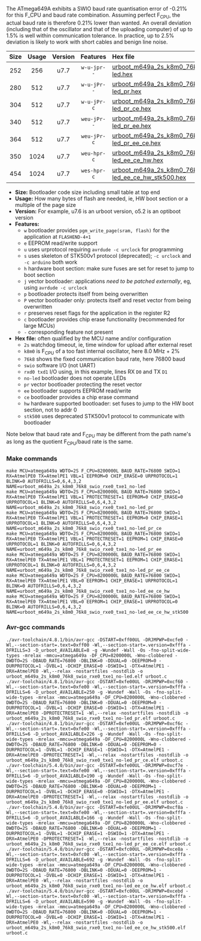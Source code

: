The ATmega649A exhibits a SWIO baud rate quantisation error of -0.21% for this F_CPU and baud rate combination. Assuming perfect F<sub>CPU</sub>, the actual baud rate is therefore 0.21% lower than wanted. An overall deviation (including that of the oscillator and that of the uploading computer) of up to 1.5% is well within communication tolerance. In practice, up to 2.5% deviation is likely to work with short cables and benign line noise.

|Size|Usage|Version|Features|Hex file|
|:-:|:-:|:-:|:-:|:--|
|252|256|u7.7|`w-u-jpr--`|[urboot_m649a_2s_k8m0_76k8_swio_rxe0_txe1_no-led.hex](https://raw.githubusercontent.com/stefanrueger/urboot.hex/main/mcus/atmega649a/watchdog_2_s/internal_oscillator_k%2B2.50%25/%2B8m000000_hz/%2B%2B76k8_baud/uart0_rxe0_txe1/no-led/urboot_m649a_2s_k8m0_76k8_swio_rxe0_txe1_no-led.hex)|
|280|512|u7.7|`w-u-jPr--`|[urboot_m649a_2s_k8m0_76k8_swio_rxe0_txe1_no-led_pr.hex](https://raw.githubusercontent.com/stefanrueger/urboot.hex/main/mcus/atmega649a/watchdog_2_s/internal_oscillator_k%2B2.50%25/%2B8m000000_hz/%2B%2B76k8_baud/uart0_rxe0_txe1/no-led/urboot_m649a_2s_k8m0_76k8_swio_rxe0_txe1_no-led_pr.hex)|
|304|512|u7.7|`w-u-jPr-c`|[urboot_m649a_2s_k8m0_76k8_swio_rxe0_txe1_no-led_pr_ce.hex](https://raw.githubusercontent.com/stefanrueger/urboot.hex/main/mcus/atmega649a/watchdog_2_s/internal_oscillator_k%2B2.50%25/%2B8m000000_hz/%2B%2B76k8_baud/uart0_rxe0_txe1/no-led/urboot_m649a_2s_k8m0_76k8_swio_rxe0_txe1_no-led_pr_ce.hex)|
|340|512|u7.7|`weu-jPr--`|[urboot_m649a_2s_k8m0_76k8_swio_rxe0_txe1_no-led_pr_ee.hex](https://raw.githubusercontent.com/stefanrueger/urboot.hex/main/mcus/atmega649a/watchdog_2_s/internal_oscillator_k%2B2.50%25/%2B8m000000_hz/%2B%2B76k8_baud/uart0_rxe0_txe1/no-led/urboot_m649a_2s_k8m0_76k8_swio_rxe0_txe1_no-led_pr_ee.hex)|
|364|512|u7.7|`weu-jPr-c`|[urboot_m649a_2s_k8m0_76k8_swio_rxe0_txe1_no-led_pr_ee_ce.hex](https://raw.githubusercontent.com/stefanrueger/urboot.hex/main/mcus/atmega649a/watchdog_2_s/internal_oscillator_k%2B2.50%25/%2B8m000000_hz/%2B%2B76k8_baud/uart0_rxe0_txe1/no-led/urboot_m649a_2s_k8m0_76k8_swio_rxe0_txe1_no-led_pr_ee_ce.hex)|
|350|1024|u7.7|`weu-hpr-c`|[urboot_m649a_2s_k8m0_76k8_swio_rxe0_txe1_no-led_ee_ce_hw.hex](https://raw.githubusercontent.com/stefanrueger/urboot.hex/main/mcus/atmega649a/watchdog_2_s/internal_oscillator_k%2B2.50%25/%2B8m000000_hz/%2B%2B76k8_baud/uart0_rxe0_txe1/no-led/urboot_m649a_2s_k8m0_76k8_swio_rxe0_txe1_no-led_ee_ce_hw.hex)|
|454|1024|u7.7|`wes-hpr-c`|[urboot_m649a_2s_k8m0_76k8_swio_rxe0_txe1_no-led_ee_ce_hw_stk500.hex](https://raw.githubusercontent.com/stefanrueger/urboot.hex/main/mcus/atmega649a/watchdog_2_s/internal_oscillator_k%2B2.50%25/%2B8m000000_hz/%2B%2B76k8_baud/uart0_rxe0_txe1/no-led/urboot_m649a_2s_k8m0_76k8_swio_rxe0_txe1_no-led_ee_ce_hw_stk500.hex)|

- **Size:** Bootloader code size including small table at top end
- **Usage:** How many bytes of flash are needed, ie, HW boot section or a multiple of the page size
- **Version:** For example, u7.6 is an urboot version, o5.2 is an optiboot version
- **Features:**
  + `w` bootloader provides `pgm_write_page(sram, flash)` for the application at `FLASHEND-4+1`
  + `e` EEPROM read/write support
  + `u` uses urprotocol requiring `avrdude -c urclock` for programming
  + `s` uses skeleton of STK500v1 protocol (deprecated); `-c urclock` and `-c arduino` both work
  + `h` hardware boot section: make sure fuses are set for reset to jump to boot section
  + `j` vector bootloader: applications *need to be patched externally*, eg, using `avrdude -c urclock`
  + `p` bootloader protects itself from being overwritten
  + `P` vector bootloader only: protects itself and reset vector from being overwritten
  + `r` preserves reset flags for the application in the register R2
  + `c` bootloader provides chip erase functionality (recommended for large MCUs)
  + `-` corresponding feature not present
- **Hex file:** often qualified by the MCU name and/or configuration
  + `2s` watchdog timeout, ie, time window for upload after external reset
  + `k8m0` is F<sub>CPU</sub> of a too fast internal oscillator, here 8.0 MHz + 2%
  + `76k8` shows the fixed communication baud rate, here 76800 baud
  + `swio` software I/O (not UART)
  + `rxd0 txd1` I/O using, in this example, lines RX `D0` and TX `D1`
  + `no-led` bootloader does not operate LEDs
  + `pr` vector bootloader protecting the reset vector
  + `ee` bootloader supports EEPROM read/write
  + `ce` bootloader provides a chip erase command
  + `hw` hardware supported bootloader: set fuses to jump to the HW boot section, not to addr 0
  + `stk500` uses deprecated STK500v1 protocol to communicate with bootloader


Note below that baud rate and F<sub>CPU</sub> may be different from the path name's as long as the quotient F<sub>CPU</sub>/baud rate is the same.

### Make commands
```
make MCU=atmega649a WDTO=2S F_CPU=8200000L BAUD_RATE=76800 SWIO=1 RX=AtmelPE0 TX=AtmelPE1 VBL=1 EEPROM=0 CHIP_ERASE=0 URPROTOCOL=1 BLINK=0 AUTOFRILLS=0,6,4,3,2 NAME=urboot_m649a_2s_k8m0_76k8_swio_rxe0_txe1_no-led
make MCU=atmega649a WDTO=2S F_CPU=8200000L BAUD_RATE=76800 SWIO=1 RX=AtmelPE0 TX=AtmelPE1 VBL=1 PROTECTRESET=1 EEPROM=0 CHIP_ERASE=0 URPROTOCOL=1 BLINK=0 AUTOFRILLS=0,6,4,3,2 NAME=urboot_m649a_2s_k8m0_76k8_swio_rxe0_txe1_no-led_pr
make MCU=atmega649a WDTO=2S F_CPU=8200000L BAUD_RATE=76800 SWIO=1 RX=AtmelPE0 TX=AtmelPE1 VBL=1 PROTECTRESET=1 EEPROM=0 CHIP_ERASE=1 URPROTOCOL=1 BLINK=0 AUTOFRILLS=0,6,4,3,2 NAME=urboot_m649a_2s_k8m0_76k8_swio_rxe0_txe1_no-led_pr_ce
make MCU=atmega649a WDTO=2S F_CPU=8200000L BAUD_RATE=76800 SWIO=1 RX=AtmelPE0 TX=AtmelPE1 VBL=1 PROTECTRESET=1 EEPROM=1 CHIP_ERASE=0 URPROTOCOL=1 BLINK=0 AUTOFRILLS=0,6,4,3,2 NAME=urboot_m649a_2s_k8m0_76k8_swio_rxe0_txe1_no-led_pr_ee
make MCU=atmega649a WDTO=2S F_CPU=8200000L BAUD_RATE=76800 SWIO=1 RX=AtmelPE0 TX=AtmelPE1 VBL=1 PROTECTRESET=1 EEPROM=1 CHIP_ERASE=1 URPROTOCOL=1 BLINK=0 AUTOFRILLS=0,6,4,3,2 NAME=urboot_m649a_2s_k8m0_76k8_swio_rxe0_txe1_no-led_pr_ee_ce
make MCU=atmega649a WDTO=2S F_CPU=8200000L BAUD_RATE=76800 SWIO=1 RX=AtmelPE0 TX=AtmelPE1 VBL=0 EEPROM=1 CHIP_ERASE=1 URPROTOCOL=1 BLINK=0 AUTOFRILLS=0,6,4,3,2 NAME=urboot_m649a_2s_k8m0_76k8_swio_rxe0_txe1_no-led_ee_ce_hw
make MCU=atmega649a WDTO=2S F_CPU=8200000L BAUD_RATE=76800 SWIO=1 RX=AtmelPE0 TX=AtmelPE1 VBL=0 EEPROM=1 CHIP_ERASE=1 URPROTOCOL=0 BLINK=0 AUTOFRILLS=0,6,4,3,2 NAME=urboot_m649a_2s_k8m0_76k8_swio_rxe0_txe1_no-led_ee_ce_hw_stk500
```

### Avr-gcc commands
```
./avr-toolchain/4.8.1/bin/avr-gcc -DSTART=0xff00UL -DRJMPWP=0xcfe0 -Wl,--section-start=.text=0xff00 -Wl,--section-start=.version=0xfffa -DFRILLS=3 -D_urboot_AVAILABLE=8 -g -Wundef -Wall -Os -fno-split-wide-types -mrelax -mmcu=atmega649a -DF_CPU=8200000L -Wno-clobbered -DWDTO=2S -DBAUD_RATE=76800 -DBLINK=0 -DDUAL=0 -DEEPROM=0 -DURPROTOCOL=1 -DVBL=1 -DCHIP_ERASE=0 -DSWIO=1 -DTX=AtmelPE1 -DRX=AtmelPE0 -Wl,--relax -nostartfiles -nostdlib -o urboot_m649a_2s_k8m0_76k8_swio_rxe0_txe1_no-led.elf urboot.c
./avr-toolchain/4.8.1/bin/avr-gcc -DSTART=0xfe00UL -DRJMPWP=0xcf60 -Wl,--section-start=.text=0xfe00 -Wl,--section-start=.version=0xfffa -DFRILLS=6 -D_urboot_AVAILABLE=250 -g -Wundef -Wall -Os -fno-split-wide-types -mrelax -mmcu=atmega649a -DF_CPU=8200000L -Wno-clobbered -DWDTO=2S -DBAUD_RATE=76800 -DBLINK=0 -DDUAL=0 -DEEPROM=0 -DURPROTOCOL=1 -DVBL=1 -DCHIP_ERASE=0 -DSWIO=1 -DTX=AtmelPE1 -DRX=AtmelPE0 -DPROTECTRESET=1 -Wl,--relax -nostartfiles -nostdlib -o urboot_m649a_2s_k8m0_76k8_swio_rxe0_txe1_no-led_pr.elf urboot.c
./avr-toolchain/4.8.1/bin/avr-gcc -DSTART=0xfe00UL -DRJMPWP=0xcf6c -Wl,--section-start=.text=0xfe00 -Wl,--section-start=.version=0xfffa -DFRILLS=6 -D_urboot_AVAILABLE=226 -g -Wundef -Wall -Os -fno-split-wide-types -mrelax -mmcu=atmega649a -DF_CPU=8200000L -Wno-clobbered -DWDTO=2S -DBAUD_RATE=76800 -DBLINK=0 -DDUAL=0 -DEEPROM=0 -DURPROTOCOL=1 -DVBL=1 -DCHIP_ERASE=1 -DSWIO=1 -DTX=AtmelPE1 -DRX=AtmelPE0 -DPROTECTRESET=1 -Wl,--relax -nostartfiles -nostdlib -o urboot_m649a_2s_k8m0_76k8_swio_rxe0_txe1_no-led_pr_ce.elf urboot.c
./avr-toolchain/5.4.0/bin/avr-gcc -DSTART=0xfe00UL -DRJMPWP=0xcf7e -Wl,--section-start=.text=0xfe00 -Wl,--section-start=.version=0xfffa -DFRILLS=6 -D_urboot_AVAILABLE=190 -g -Wundef -Wall -Os -fno-split-wide-types -mrelax -mmcu=atmega649a -DF_CPU=8200000L -Wno-clobbered -DWDTO=2S -DBAUD_RATE=76800 -DBLINK=0 -DDUAL=0 -DEEPROM=1 -DURPROTOCOL=1 -DVBL=1 -DCHIP_ERASE=0 -DSWIO=1 -DTX=AtmelPE1 -DRX=AtmelPE0 -DPROTECTRESET=1 -Wl,--relax -nostartfiles -nostdlib -o urboot_m649a_2s_k8m0_76k8_swio_rxe0_txe1_no-led_pr_ee.elf urboot.c
./avr-toolchain/5.4.0/bin/avr-gcc -DSTART=0xfe00UL -DRJMPWP=0xcf8a -Wl,--section-start=.text=0xfe00 -Wl,--section-start=.version=0xfffa -DFRILLS=6 -D_urboot_AVAILABLE=166 -g -Wundef -Wall -Os -fno-split-wide-types -mrelax -mmcu=atmega649a -DF_CPU=8200000L -Wno-clobbered -DWDTO=2S -DBAUD_RATE=76800 -DBLINK=0 -DDUAL=0 -DEEPROM=1 -DURPROTOCOL=1 -DVBL=1 -DCHIP_ERASE=1 -DSWIO=1 -DTX=AtmelPE1 -DRX=AtmelPE0 -DPROTECTRESET=1 -Wl,--relax -nostartfiles -nostdlib -o urboot_m649a_2s_k8m0_76k8_swio_rxe0_txe1_no-led_pr_ee_ce.elf urboot.c
./avr-toolchain/5.4.0/bin/avr-gcc -DSTART=0xfc00UL -DRJMPWP=0xce8a -Wl,--section-start=.text=0xfc00 -Wl,--section-start=.version=0xfffa -DFRILLS=6 -D_urboot_AVAILABLE=692 -g -Wundef -Wall -Os -fno-split-wide-types -mrelax -mmcu=atmega649a -DF_CPU=8200000L -Wno-clobbered -DWDTO=2S -DBAUD_RATE=76800 -DBLINK=0 -DDUAL=0 -DEEPROM=1 -DURPROTOCOL=1 -DVBL=0 -DCHIP_ERASE=1 -DSWIO=1 -DTX=AtmelPE1 -DRX=AtmelPE0 -Wl,--relax -nostartfiles -nostdlib -o urboot_m649a_2s_k8m0_76k8_swio_rxe0_txe1_no-led_ee_ce_hw.elf urboot.c
./avr-toolchain/5.4.0/bin/avr-gcc -DSTART=0xfc00UL -DRJMPWP=0xcebd -Wl,--section-start=.text=0xfc00 -Wl,--section-start=.version=0xfffa -DFRILLS=6 -D_urboot_AVAILABLE=590 -g -Wundef -Wall -Os -fno-split-wide-types -mrelax -mmcu=atmega649a -DF_CPU=8200000L -Wno-clobbered -DWDTO=2S -DBAUD_RATE=76800 -DBLINK=0 -DDUAL=0 -DEEPROM=1 -DURPROTOCOL=0 -DVBL=0 -DCHIP_ERASE=1 -DSWIO=1 -DTX=AtmelPE1 -DRX=AtmelPE0 -Wl,--relax -nostartfiles -nostdlib -o urboot_m649a_2s_k8m0_76k8_swio_rxe0_txe1_no-led_ee_ce_hw_stk500.elf urboot.c
```

